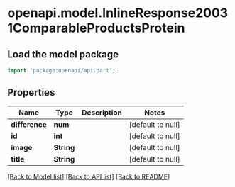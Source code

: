 # openapi.model.InlineResponse20031ComparableProductsProtein

## Load the model package
```dart
import 'package:openapi/api.dart';
```

## Properties
Name | Type | Description | Notes
------------ | ------------- | ------------- | -------------
**difference** | **num** |  | [default to null]
**id** | **int** |  | [default to null]
**image** | **String** |  | [default to null]
**title** | **String** |  | [default to null]

[[Back to Model list]](../README.md#documentation-for-models) [[Back to API list]](../README.md#documentation-for-api-endpoints) [[Back to README]](../README.md)


